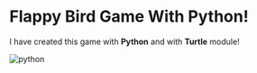 # Flappy Bird Game With Python!

I have created this game with **Python** and with **Turtle** module!

![python](https://www.python.org/static/community_logos/python-logo.png)
